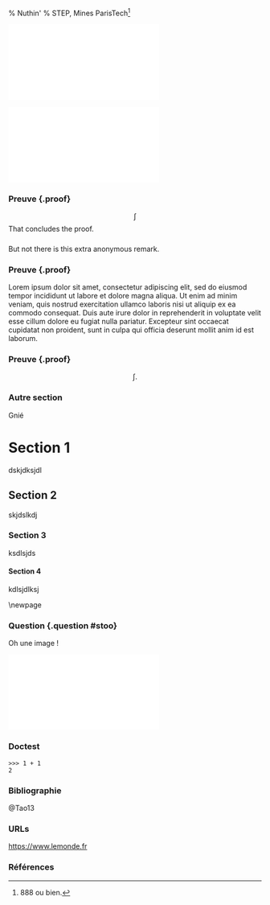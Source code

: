 % Nuthin'
% STEP, Mines ParisTech[^note]

[^note]: 888 ou bien.

![Un exemple de dessin TikZ](images/tikz-picture.tex)

![Une image conçue en Python (Matplotlib)](images/low-pass.py)

### Preuve {.proof}
$$
\int
$$
That concludes the proof.

###

But not there is this extra anonymous remark.

### Preuve {.proof}

Lorem ipsum dolor sit amet, consectetur adipiscing elit, sed do eiusmod tempor incididunt ut labore et dolore magna aliqua. Ut enim ad minim veniam, quis nostrud exercitation ullamco laboris nisi ut aliquip ex ea commodo consequat. Duis aute irure dolor in reprehenderit in voluptate velit esse cillum dolore eu fugiat nulla pariatur. Excepteur sint occaecat cupidatat non proident, sunt in culpa qui officia deserunt mollit anim id est laborum.

### Preuve {.proof}
$$
\int.
$$

### Autre section

Gnié

# Section 1

dskjdksjdl

## Section 2

skjdslkdj

### Section 3

ksdlsjds

#### Section 4

kdlsjdlksj

\newpage 

### Question {.question #stoo}

Oh une image !

![Un exemple de dessin TikZ](images/tikz-picture.tex)

### Doctest

    >>> 1 + 1
    2

### Bibliographie

@Tao13

### URLs

<https://www.lemonde.fr>

### Références


